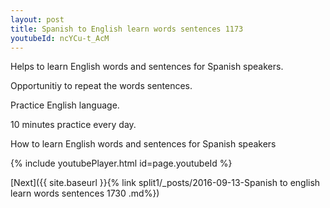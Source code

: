 ```yaml
---
layout: post
title: Spanish to English learn words sentences 1173 
youtubeId: ncYCu-t_AcM
---
```

 
 
Helps to learn English words and sentences for Spanish speakers.

Opportunitiy to repeat the words sentences. 

Practice English language. 
 
10 minutes practice every day. 
 
How to learn English words and sentences for Spanish speakers 
 
{% include youtubePlayer.html id=page.youtubeId %}
 
 
[Next]({{ site.baseurl }}{% link  split1/_posts/2016-09-13-Spanish to english learn words sentences 1730 .md%})
 
